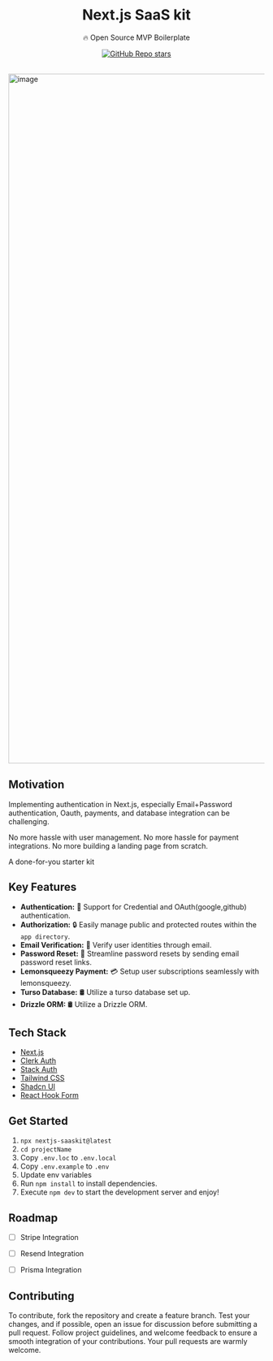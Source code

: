<div align="center">

<h1>Next.js SaaS kit</h1>
<p>🔥 Open Source MVP Boilerplate</p>

[![GitHub Repo stars](https://img.shields.io/github/stars/wolfgunblood/nextjs-saaskit)](https://github.com/wolfgunblood/nextjs-saaskit)

</div>
<br />
<!-- 
![](https://img.shields.io/badge/contributors-1-white)
![](https://img.shields.io/badge/commits-20-white)
![](https://img.shields.io/badge/test%20coverage-96%25-brightgreen)
![](https://img.shields.io/badge/open%20source-true-brightgree) -->

<img width="1359" alt="image" src="https://utfs.io/f/6065a913-376e-43a3-a59d-519c358e737f-8pkbvt.png">


## Motivation

Implementing authentication in Next.js, especially Email+Password authentication, Oauth, payments, and database integration can be challenging.

No more hassle with user management. No more hassle for payment integrations. No more building a landing page from scratch. 

A done-for-you starter kit 



## Key Features

- **Authentication:** 💼 Support for Credential and OAuth(google,github) authentication.
- **Authorization:** 🔒 Easily manage public and protected routes within the `app directory`.
- **Email Verification:** 📧 Verify user identities through email.
- **Password Reset:** 🔑 Streamline password resets by sending email password reset links.
- **Lemonsqueezy Payment:** 💳 Setup user subscriptions seamlessly with lemonsqueezy.
- **Turso Database:** 🛢️ Utilize a turso database set up.
- **Drizzle ORM:** 🛢️ Utilize a Drizzle ORM.

## Tech Stack

- [Next.js](https://nextjs.org)
- [Clerk Auth](https://clerk.com/)
- [Stack Auth](https://stack-auth.com/)
- [Tailwind CSS](https://tailwindcss.com)
- [Shadcn UI](https://ui.shadcn.com/)
- [React Hook Form](https://www.react-hook-form.com/)

## Get Started

1. `npx nextjs-saaskit@latest`
2. `cd projectName`
3. Copy `.env.loc` to `.env.local`
4. Copy `.env.example` to `.env`
5. Update env variables
6. Run `npm install` to install dependencies.
7. Execute `npm dev` to start the development server and enjoy!

## Roadmap

- [ ] Stripe Integration
- [ ] Resend Integration
- [ ] Prisma Integration


## Contributing

To contribute, fork the repository and create a feature branch. Test your changes, and if possible, open an issue for discussion before submitting a pull request. Follow project guidelines, and welcome feedback to ensure a smooth integration of your contributions. Your pull requests are warmly welcome.
